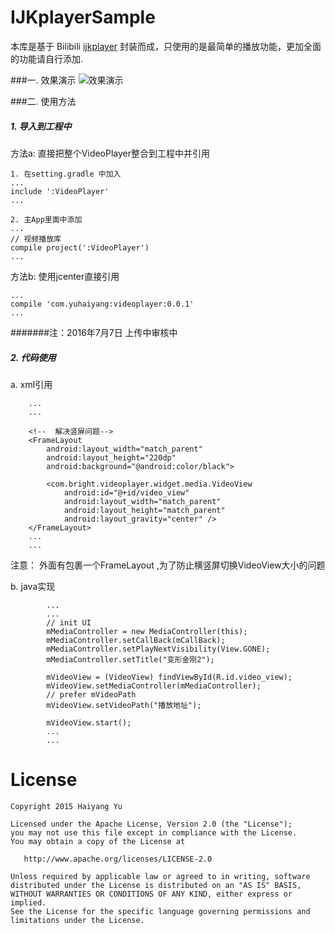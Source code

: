 # IJKplayerSample

本库是基于 Bilibili [ijkplayer](https://github.com/Bilibili/ijkplayer "ijkplayer") 封装而成，只使用的是最简单的播放功能，更加全面的功能请自行添加.


###一. 效果演示
![效果演示](https://github.com/BrightYu/IJKplayerSample/blob/master/images/01.gif)

###二. 使用方法

##### 1. 导入到工程中
方法a: 直接把整个VideoPlayer整合到工程中并引用

```
1. 在setting.gradle 中加入
...
include ':VideoPlayer'
...

2. 主App里面中添加
...
// 视频播放库
compile project(':VideoPlayer')
...

```
方法b: 使用jcenter直接引用

```
...
compile 'com.yuhaiyang:videoplayer:0.0.1'
...

```
#######注：2016年7月7日 上传中审核中

##### 2. 代码使用

a. xml引用
```
	...
	...

	<!--  解决竖屏问题-->
    <FrameLayout
        android:layout_width="match_parent"
        android:layout_height="220dp"
        android:background="@android:color/black">

        <com.bright.videoplayer.widget.media.VideoView
            android:id="@+id/video_view"
            android:layout_width="match_parent"
            android:layout_height="match_parent"
            android:layout_gravity="center" />
    </FrameLayout>
	...
	...

```

注意： 外面有包裹一个FrameLayout ,为了防止横竖屏切换VideoView大小的问题

b. java实现

```
		...
		...
        // init UI
        mMediaController = new MediaController(this);
        mMediaController.setCallBack(mCallBack);
        mMediaController.setPlayNextVisibility(View.GONE);
        mMediaController.setTitle("变形金刚2");

        mVideoView = (VideoView) findViewById(R.id.video_view);
        mVideoView.setMediaController(mMediaController);
        // prefer mVideoPath
        mVideoView.setVideoPath("播放地址");

        mVideoView.start();
		...
		...
```
    

License
=======

    Copyright 2015 Haiyang Yu
    
    Licensed under the Apache License, Version 2.0 (the "License");
    you may not use this file except in compliance with the License.
    You may obtain a copy of the License at

       http://www.apache.org/licenses/LICENSE-2.0

    Unless required by applicable law or agreed to in writing, software
    distributed under the License is distributed on an "AS IS" BASIS,
    WITHOUT WARRANTIES OR CONDITIONS OF ANY KIND, either express or implied.
    See the License for the specific language governing permissions and
    limitations under the License.